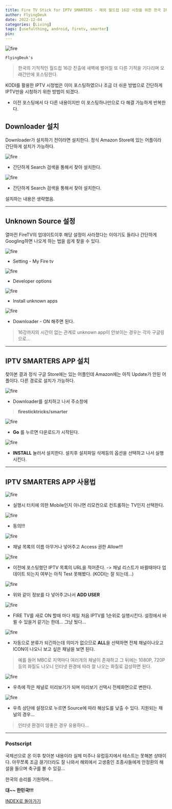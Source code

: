 ```yaml
---
title: Fire TV Stick for IPTV SMARTERS - 해외 월드컵 16강 시청을 위한 한국 IPTV 설정법
author: FlyingDeuk
date: 2022-12-04 
categories: [Living]
tags: [usefulthing, android, firetv, smarter]
pin:
---
```


![fire](/img/living/fire/smarter1.jpg)


`FlyingDeuk's`
> 한국의 기적적인 월드컵 16강 진출에 새벽에 벌어질 또 다른 기적을 기다리며 오래간만에 포스팅한다.

KODI를 활용한 IPTV 시청법은 이미 포스팅하였으나 조금 더 쉬운 방법으로 간단하게 IPTV만을 시청하기 위한 방법이 되겠다.
- 이전 포스팅에서 다 다른 내용이지만 이 포스팅하나만으로 다 해결 가능하게 반복한다.

## Downloader 설치
Downloader가 설치하기 전이라면 설치한다. 정식 Amazon Store에 있는 어플이라 간단하게 설치가 가능하다.

![fire](/img/living/fire/smarter2.jpg)
- 간단하게 Search 검색을 통해서 찾아 설치한다.

![fire](/img/living/fire/smarter3.jpg)
- 간단하게 Search 검색을 통해서 찾아 설치한다.

설치하는 내용은 생략했음.

-----------

## Unknown Source 설정
열마전 FireTV의 업데이트이후 해당 설정이 사라졌다는 이야기도 들리나 간단하게 Googling하면 나오게 하는 법을 쉽게 찾을 수 있다.

![fire](/img/living/fire/smarter4.jpg)

- Setting - My Fire tv

![fire](/img/living/fire/smarter5.jpg)

- Developer options

![fire](/img/living/fire/smarter6.jpg)

- Install unknown apps

![fire](/img/living/fire/smarter7.jpg)

- Downloader - ON 해주면 된다.

> 16강까지의 시간이 없는 관계로 unknown app이 안보이는 경우는 각자 구글링으로...

------------

## IPTV SMARTERS APP 설치
찾아본 결과 정식 구글 Store에는 있는 어플인데 Amazon에는 아직 Update가 안된 어플이다. 다른 경로로 설치가 가능하다.

![fire](/img/living/fire/smarter8.jpg)
- Downloader를 설치하고 나서 주소창에

> **firesticktricks/smarter**

![fire](/img/living/fire/smarter9.jpg)

- **Go** 를 누르면 다운로드가 시작된다.

![fire](/img/living/fire/smarter10.jpg)

- **INSTALL** 눌러서 설치한다. 설치후 설치파일 삭제등의 옵션을 선택하고 나서 실행시킨다.

----------

## IPTV SMARTERS APP 사용법

![fire](/img/living/fire/smarter11.jpg)

- 실행시 터치에 의한 Mobile인지 아니면 리모컨으로 컨트롤하는 TV인지 선택한다.

![fire](/img/living/fire/smarter12.jpg)

- 동의!!!

![fire](/img/living/fire/smarter13.jpg)
- 채널 목록의 이름 아무거나 넣어주고 Access 권한 Allow!!!

![fire](/img/living/fire/smarter14.jpg)
- 이전에 포스팅했던 IPTV 목록의 URL을 적어준다. -> 채널 리스트가 바뀔때마다 업데이트 되는지 여부는 아직 Test 못해봤다. (KODI는 잘 되는데...)

![fire](/img/living/fire/smarter15.jpg)
- 위와 같이 정보를 다 넣어주고나서 **ADD USER**

![fire](/img/living/fire/smarter16.jpg)
- FIRE TV를 새로 ON 할때 마다 제일 처음 IPTV를 1순위로 실행시킨다. 설정에서 바뀔 수 있을거 같기는 한데... 그냥 뒀다...

![fire](/img/living/fire/smarter17.jpg)
- 자동으로 분류가 되긴하는데 의미가 없으므로 **ALL**을 선택하면 전체 채널이나오고 ICON이 나오니 보고 싶은 채널을 보면 된다.

> 예를 들어 MBC로 지역마다 여러개의 채널이 존재하고 그 뒤에는 1080P, 720P등의 화질도 나오니 인터넷 환경에 따라 잘 나오는 화질로 감상하면 된다.

![fire](/img/living/fire/smarter18.jpg)
- 우측에 작은 채널로 미리보기가 되며 미리보기 선택시 전체화면으로 변한다.

![fire](/img/living/fire/smarter19.jpg)
- 우측 상단에 설정으로 누르면 Source에 따라 해상도를 낮출 수 있다. 지원되는 채널의 경우...

> 인터넷 환경이 않좋은 경우 유용하다...


---------

### Postscript
국제선으로 온 이후 찾아본 내용이라 실제 미주나 유럽등지에서 테스트는 못해본 상태이다. 아무쪼록 조금 끊기더라도 잘 나와서 해외에서 고생중인 조종사들에게 안정환의 해설을 들으며 축구를 볼 수 있길...

한국의 승리를 기원하며...

**대~~ 한민국!!!**

[INDEX로 돌아가기](/posts/FireTV/)
